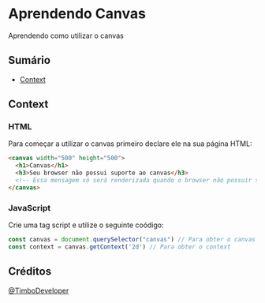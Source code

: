 
# Aprendendo Canvas

Aprendendo como utilizar o canvas


## Sumário

 * [Context](#context)
## Context

### HTML
Para começar a utilizar o canvas primeiro declare ele na sua página HTML:
```html
<canvas width="500" height="500">
  <h1>Canvas</h1>
  <h3>Seu browser não possui suporte ao canvas</h3>
  <!-- Essa mensagem só será renderizada quando o browser não possuir suporte ao canvas. -->
</canvas>
```
### JavaScript
Crie uma tag script e utilize o seguinte coódigo:
```javascript
const canvas = document.querySelector("canvas") // Para obter o canvas
const context = canvas.getContext('2d') // Para obter o context
```
## Créditos

[@TimboDeveloper](https://github.com/TimboDeveloper)